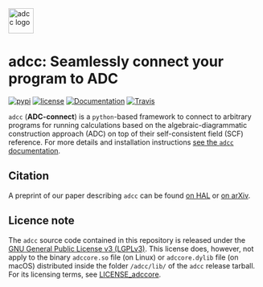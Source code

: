 <img src="https://adc-connect.org/_images/logo.png" alt="adcc logo" height="50px" />

# adcc: Seamlessly connect your program to ADC
[![pypi](https://img.shields.io/pypi/v/adcc)](https://pypi.org/project/adcc)
[![license](https://img.shields.io/github/license/adc-connect/adcc.svg?maxAge=259200)](https://github.com/adc-connect/adcc/blob/master/LICENSE)
[![Documentation](https://img.shields.io/badge/doc-latest-blue.svg)](https://adc-connect.org)
[![Travis](https://travis-ci.org/adc-connect/adcc.svg?branch=master)](https://travis-ci.org/adc-connect/adcc)

`adcc` (**ADC-connect**) is a `python`-based framework to connect to arbitrary programs
for running calculations based on the algebraic-diagrammatic construction
approach (ADC) on top of their self-consistent field (SCF) reference.
For more details and installation instructions
[see the `adcc` documentation](https://adc-connect.org).

## Citation
A preprint of our paper describing `adcc` can be found
[on HAL](https://hal.archives-ouvertes.fr/hal-02319517)
or [on arXiv](http://arxiv.org/pdf/1910.07757).


## Licence note
The `adcc` source code contained in this repository is released
under the [GNU General Public License v3 (LGPLv3)](LICENSE).
This license does, however, not apply to the binary
`adccore.so` file (on Linux) or `adccore.dylib` file (on macOS)
distributed inside the folder `/adcc/lib/` of the `adcc` release tarball.
For its licensing terms, see [LICENSE_adccore](LICENSE_adccore).
